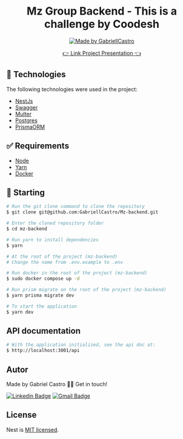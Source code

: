 <h1 align="center">
  Mz Group Backend - This is a challenge by Coodesh
</h1>

<p align="center">
  <a href="https://www.linkedin.com/in/eugabrielcastro/">
    <img alt="Made by GabriellCastro" src="https://img.shields.io/badge/made%20by-gabriellcastro-%237519C1">
  </a>
</p>

<p align="center">
  <a href="https://www.loom.com/share/1cd1d69701bb416a9738b327dc111bbf">
    👉 Link Project Presentation 👈
  </a>
</p>

## :rocket: Technologies ##

The following technologies were used in the project:

- [NestJs](https://docs.nestjs.com/)
- [Swagger](https://swagger.io)
- [Multer](https://docs.nestjs.com/techniques/file-upload)
- [Postgres](https://www.postgresql.org/)
- [PrismaORM](https://www.prisma.io/)


## :white_check_mark: Requirements ##

- [Node](https://nodejs.org/en/)
- [Yarn](https://yarnpkg.com/lang/en/)
- [Docker](https://docs.docker.com/compose/)

## :checkered_flag: Starting ##

```bash
# Run the git clone command to clone the repository
$ git clone git@github.com:GabriellCastro/Mz-backend.git

# Enter the cloned repository folder
$ cd mz-backend

# Run yarn to install dependencies
$ yarn

# At the root of the project (mz-backend)
# Change the name from .env.example to .env

# Run docker in the root of the project (mz-backend)
$ sudo docker compose up -d

# Run prism migrate on the root of the project (mz-backend)
$ yarn prisma migrate dev

# To start the application
$ yarn dev

```

## API documentation

```bash
# With the application initialized, see the api doc at:
$ http://localhost:3001/api

```

## Autor

Made by Gabriel Castro 👋🏽 Get in touch!

[![Linkedin Badge](https://img.shields.io/badge/-Gabriel-blue?style=flat-square&logo=Linkedin&logoColor=white&link=https://www.linkedin.com/in/eugabrielcastro/)](https://www.linkedin.com/in/eugabrielcastro/)
[![Gmail Badge](https://img.shields.io/badge/-contatodevgabriel@gmail.com-red?style=flat-square&link=mailto:contatodevgabriel@gmail.com)](mailto:contatodevgabriel@gmail.com)

## License

Nest is [MIT licensed](LICENSE).
